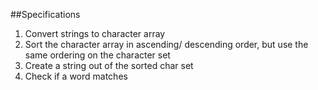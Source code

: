  ##Specifications
 1. Convert strings to character array
 2. Sort the character array in ascending/ descending order, but use the same ordering on the character set
 3. Create a string out of the sorted char set
 4. Check if a word matches
